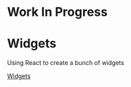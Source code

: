 # Work In Progress
# Widgets
Using React to create a bunch of widgets

[Widgets](https://dannyou.pro/Widgets/)
